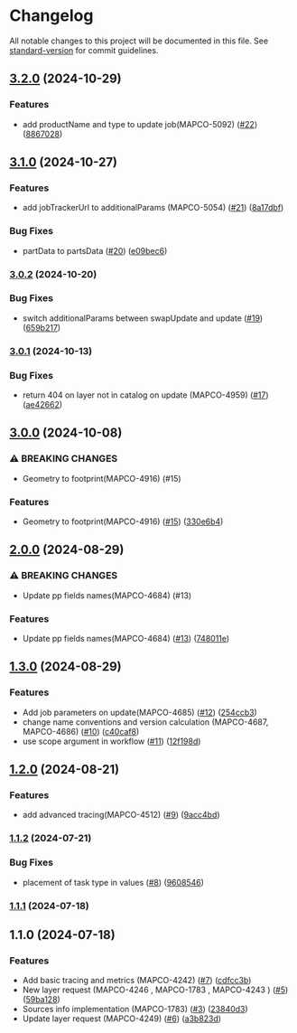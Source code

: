# Changelog

All notable changes to this project will be documented in this file. See [standard-version](https://github.com/conventional-changelog/standard-version) for commit guidelines.

## [3.2.0](https://github.com/MapColonies/ingestion-trigger/compare/v3.1.0...v3.2.0) (2024-10-29)


### Features

* add productName and type to update job(MAPCO-5092) ([#22](https://github.com/MapColonies/ingestion-trigger/issues/22)) ([8867028](https://github.com/MapColonies/ingestion-trigger/commit/88670283662f26551374d2c726adcdd114826697))

## [3.1.0](https://github.com/MapColonies/ingestion-trigger/compare/v3.0.2...v3.1.0) (2024-10-27)


### Features

* add jobTrackerUrl to additionalParams (MAPCO-5054) ([#21](https://github.com/MapColonies/ingestion-trigger/issues/21)) ([8a17dbf](https://github.com/MapColonies/ingestion-trigger/commit/8a17dbffa8028f279aea886f8c76dc4b9a797540))


### Bug Fixes

* partData to partsData ([#20](https://github.com/MapColonies/ingestion-trigger/issues/20)) ([e09bec6](https://github.com/MapColonies/ingestion-trigger/commit/e09bec65f0746717e1eb459ecca2dbb8a8968077))

### [3.0.2](https://github.com/MapColonies/ingestion-trigger/compare/v3.0.1...v3.0.2) (2024-10-20)


### Bug Fixes

* switch additionalParams between swapUpdate and update ([#19](https://github.com/MapColonies/ingestion-trigger/issues/19)) ([659b217](https://github.com/MapColonies/ingestion-trigger/commit/659b21710a2d8941ca1e0008214758b614cd3400))

### [3.0.1](https://github.com/MapColonies/ingestion-trigger/compare/v3.0.0...v3.0.1) (2024-10-13)


### Bug Fixes

* return 404 on layer not in catalog on update (MAPCO-4959) ([#17](https://github.com/MapColonies/ingestion-trigger/issues/17)) ([ae42662](https://github.com/MapColonies/ingestion-trigger/commit/ae42662b74f7c18f2f433e120a4faedbd8b6ed7e))

## [3.0.0](https://github.com/MapColonies/ingestion-trigger/compare/v2.0.0...v3.0.0) (2024-10-08)


### ⚠ BREAKING CHANGES

* Geometry to footprint(MAPCO-4916) (#15)

### Features

* Geometry to footprint(MAPCO-4916) ([#15](https://github.com/MapColonies/ingestion-trigger/issues/15)) ([330e6b4](https://github.com/MapColonies/ingestion-trigger/commit/330e6b4f07bb530dff67cdca512c2e23282e39ae))

## [2.0.0](https://github.com/MapColonies/ingestion-trigger/compare/v1.3.0...v2.0.0) (2024-08-29)


### ⚠ BREAKING CHANGES

* Update pp fields names(MAPCO-4684) (#13)

### Features

* Update pp fields names(MAPCO-4684) ([#13](https://github.com/MapColonies/ingestion-trigger/issues/13)) ([748011e](https://github.com/MapColonies/ingestion-trigger/commit/748011eb3585efca32b04911230e14750581e00b))

## [1.3.0](https://github.com/MapColonies/ingestion-trigger/compare/v1.2.0...v1.3.0) (2024-08-29)


### Features

* Add job parameters on update(MAPCO-4685) ([#12](https://github.com/MapColonies/ingestion-trigger/issues/12)) ([254ccb3](https://github.com/MapColonies/ingestion-trigger/commit/254ccb3749b3f86c96a78bc8b80858878a2fdc92))
* change name conventions and version calculation (MAPCO-4687, MAPCO-4686) ([#10](https://github.com/MapColonies/ingestion-trigger/issues/10)) ([c40caf8](https://github.com/MapColonies/ingestion-trigger/commit/c40caf8a7477009c89598a4642c31bf6349ae392))
* use scope argument in workflow ([#11](https://github.com/MapColonies/ingestion-trigger/issues/11)) ([12f198d](https://github.com/MapColonies/ingestion-trigger/commit/12f198d1e1f3a38ffabaa7ebfff43b086ea9fd68))

## [1.2.0](https://github.com/MapColonies/ingestion-trigger/compare/v1.1.2...v1.2.0) (2024-08-21)


### Features

* add advanced tracing(MAPCO-4512) ([#9](https://github.com/MapColonies/ingestion-trigger/issues/9)) ([9acc4bd](https://github.com/MapColonies/ingestion-trigger/commit/9acc4bd570ebd3a782afaaf7879c88e7a1c4016b))

### [1.1.2](https://github.com/MapColonies/ingestion-trigger/compare/v1.1.1...v1.1.2) (2024-07-21)


### Bug Fixes

* placement of task type in values ([#8](https://github.com/MapColonies/ingestion-trigger/issues/8)) ([9608546](https://github.com/MapColonies/ingestion-trigger/commit/96085461c8d6ac841a6c2c79fae2ca138936d076))

### [1.1.1](https://github.com/MapColonies/ingestion-trigger/compare/v1.1.0...v1.1.1) (2024-07-18)

## 1.1.0 (2024-07-18)


### Features

* Add basic tracing and metrics (MAPCO-4242) ([#7](https://github.com/MapColonies/ingestion-trigger/issues/7)) ([cdfcc3b](https://github.com/MapColonies/ingestion-trigger/commit/cdfcc3b2da4ab1b8b3359a2aa0879f0c486dfe22))
* New layer request (MAPCO-4246 , MAPCO-1783 , MAPCO-4243 ) ([#5](https://github.com/MapColonies/ingestion-trigger/issues/5)) ([59ba128](https://github.com/MapColonies/ingestion-trigger/commit/59ba12877224f3137d8bd723f4c22cc716225373))
* Sources info implementation (MAPCO-1783) ([#3](https://github.com/MapColonies/ingestion-trigger/issues/3)) ([23840d3](https://github.com/MapColonies/ingestion-trigger/commit/23840d31d7cd7b27b32ccc1239bd9adf48050d11))
* Update layer request (MAPCO-4249) ([#6](https://github.com/MapColonies/ingestion-trigger/issues/6)) ([a3b823d](https://github.com/MapColonies/ingestion-trigger/commit/a3b823d4f75d79570649ef643f1570cfcba4549d))

